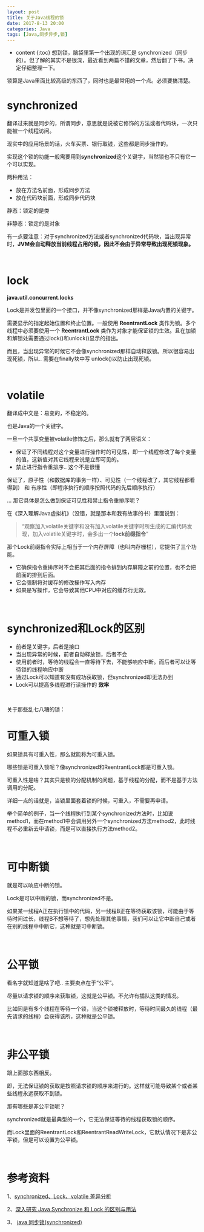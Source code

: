 ```yaml
---
layout: post
title: 关于Java线程的锁
date: 2017-8-13 20:00
categories: Java
tags: [Java,同步异步,锁]
---
```


* content
{:toc} 
想到锁，脑袋里第一个出现的词汇是 synchronized（同步的）。但了解的其实不是很深，最近看到两篇不错的文章，然后翻了下书。决定仔细整理一下。

锁算是Java里面比较高级的东西了，同时也是最常用的一个点。必须要搞清楚。

# synchronized

翻译过来就是同步的，所谓同步，意思就是说被它修饰的方法或者代码块，一次只能被一个线程访问。

现实中的应用场景的话，火车买票、银行取钱，这些都是同步操作的。

实现这个锁的功能一般需要用到**synchronized**这个关键字，当然锁也不只有它一个可以实现。

两种用法：

- 放在方法名前面，形成同步方法
- 放在代码块前面，形成同步代码块

静态：锁定的是类

非静态：锁定的是对象

有一点要注意：对于synchronized方法或者synchronized代码块，当出现异常时，**JVM会自动释放当前线程占用的锁，因此不会由于异常导致出现死锁现象。**

<br/>

# lock

**java.util.concurrent.locks**

Lock是并发包里面的一个接口，并不像synchronized那样是Java内置的关键字。

需要显示的指定起始位置和终止位置。一般使用 **ReentrantLock** 类作为锁。多个线程中必须要使用一个 **ReentrantLock** 类作为对象才能保证锁的生效。且在加锁和解锁处需要通过lock()和unlock()显示的指出。

而且，当出现异常的时候它不会像synchronized那样自动释放锁。所以很容易出现死锁，所以.. 需要在finally块中写 unlock()以防止出现死锁。

<br/>

# volatile

翻译成中文是：易变的，不稳定的。

也是Java的一个关键字。

一旦一个共享变量被volatile修饰之后，那么就有了两层语义：

- 保证了不同线程对这个变量进行操作时的可见性，即一个线程修改了每个变量的值，这新值对其它线程来说是立即可见的。
- 禁止进行指令重排序.. 这个不是很懂

保证了，原子性（和数据库的事务一样）、可见性（一个线程改了，其它线程都看得到） 和 有序性（即程序执行的顺序按照代码的先后顺序执行）

… 那它具体是怎么做到保证可见性和禁止指令重排序呢？

在《深入理解Java虚拟机》（没错，就是那本和我有故事的书）里面说到：

> “观察加入volatile关键字和没有加入volatile关键字时所生成的汇编代码发现，加入volatile关键字时，会多出一个**lock前缀指令**”

那个Lock前缀指令实际上相当于一个内存屏障（也叫内存栅栏），它提供了三个功能。

- 它确保指令重排序时不会把其后面的指令排到内存屏障之前的位置，也不会把前面的排到后面。
- 它会强制将对缓存的修改操作写入内存
- 如果是写操作，它会导致其他CPU中对应的缓存行无效。

<br/>

# synchronized和Lock的区别

- 前者是关键字，后者是接口
- 当出现异常的时候，前者自动释放锁，后者不会
- 使用前者时，等待的线程会一直等待下去，不能够响应中断。而后者可以让等待锁的线程响应中断
- 通过Lock可以知道有没有成功获取锁，但synchronized却无法办到
- Lock可以提高多线程进行读操作的 **效率**

<br/>

关于那些乱七八糟的锁：

# 可重入锁

如果锁具有可重入性，那么就能称为可重入锁。

哪些锁是可重入锁呢？像synchronized和ReentrantLock都是可重入锁。

可重入性是啥？其实只是锁的分配机制的问题，基于线程的分配，而不是基于方法调用的分配。

详细一点的话就是，当锁里面套着锁的时候，可重入，不需要再申请。

举个简单的例子，当一个线程执行到某个synchronized方法时，比如说method1，而在method1中会调用另外一个synchronized方法method2，此时线程不必重新去申请锁，而是可以直接执行方法method2。

<br/>

# 可中断锁

就是可以响应中断的锁。

Lock是可以中断的锁，而synchronized不是。

如果某一线程A正在执行锁中的代码，另一线程B正在等待获取该锁，可能由于等待时间过长，线程B不想等待了，想先处理其他事情，我们可以让它中断自己或者在别的线程中中断它，这种就是可中断锁。

<br/>

# 公平锁

看名字就知道是啥了吧.. 主要卖点在于“公平”。

尽量以请求锁的顺序来获取锁，这就是公平锁。不允许有插队这类的情况。

比如同是有多个线程在等待一个锁，当这个锁被释放时，等待时间最久的线程（最先请求的线程）会获得该所，这种就是公平锁。

<br/>

# 非公平锁

跟上面那东西相反。

即，无法保证锁的获取是按照请求锁的顺序来进行的。这样就可能导致某个或者某些线程永远获取不到锁。

那有哪些是非公平锁呢？

synchronized就是最典型的一个，它无法保证等待的线程获取锁的顺序。

而Lock里面的ReentrantLock和ReentrantReadWriteLock，它默认情况下是非公平锁，但是可以设置为公平锁。

<br/>

# 参考资料

1、[synchronized、Lock、volatile 差异分析](http://www.jianshu.com/p/dccad53a2665)

2、[深入研究 Java Synchronize 和 Lock 的区别与用法](http://blog.csdn.net/natian306/article/details/18504111)

3、 [java 同步锁(synchronized)](http://blog.csdn.net/lianqiangjava/article/details/12652201)